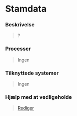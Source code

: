 # Stamdata

### Beskrivelse

> ?

### Processer

> Ingen

### Tilknyttede systemer

> Ingen

### Hjælp med at vedligeholde

> [Rediger](https://github.com/FMDatahub/Portal/blob/main/docs/Moduler/Assets/Stamdata.md)
